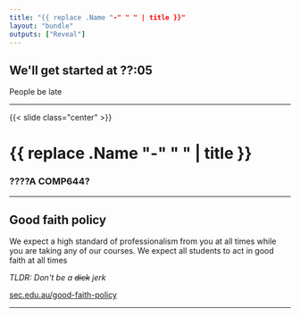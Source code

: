 ```yaml
---
title: "{{ replace .Name "-" " " | title }}"
layout: "bundle"
outputs: ["Reveal"]
---
```


## We'll get started at ??:05
People be late

---

{{< slide class="center" >}}
# {{ replace .Name "-" " " | title }}
### ????A COMP644? 

---

## Good faith policy

We expect a high standard of professionalism from you at all times while you are taking any of our courses. We expect all students to act in good faith at all times

*TLDR: Don't be a ~~dick~~ jerk*

[sec.edu.au/good-faith-policy](https://sec.edu.au/good-faith-policy)

---
